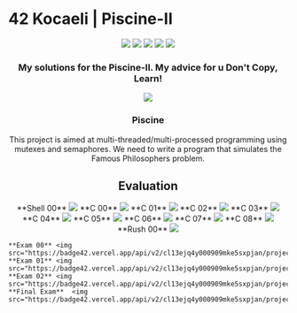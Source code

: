 # 42 Kocaeli | Piscine-II

<p align="center">
    <img src="https://img.shields.io/github/languages/count/fleizean/inception?style=for-the-badge"/>
    <img src="https://img.shields.io/github/last-commit/fleizean/inception?style=for-the-badge"/>
    <img src="https://img.shields.io/github/forks/fleizean/inception?style=for-the-badge"/>
    <img src="https://img.shields.io/github/followers/fleizean?style=for-the-badge"/>
    <img src="https://img.shields.io/github/watchers/fleizean/inception?style=for-the-badge"/>
</p>

<h3 align="center">
  My solutions for the Piscine-II. My advice for u Don't Copy, Learn!
</h3>

<p align="center">
    <img src="https://badge42.vercel.app/api/v2/cl13ejq4y000909mke5sxpjan/stats?cursusId=21&coalitionId=233"/>
</p>

<h3 align="center">
  Piscine
</h3>

<p align="center">
    This project is aimed at multi-threaded/multi-processed programming using mutexes and semaphores. We need to write a program that simulates the Famous Philosophers problem.
</p>

<h2 align="center">
  Evaluation
</h2>

<p align="center">
    **Shell 00** <img src="https://badge42.vercel.app/api/v2/cl13ejq4y000909mke5sxpjan/project/2414405"/>
    **C 00** <img src="https://badge42.vercel.app/api/v2/cl13ejq4y000909mke5sxpjan/project/2423034"/>
    **C 01** <img src="https://badge42.vercel.app/api/v2/cl13ejq4y000909mke5sxpjan/project/2423034"/>
    **C 02** <img src="https://badge42.vercel.app/api/v2/cl13ejq4y000909mke5sxpjan/project/2426766"/>
    **C 03** <img src="https://badge42.vercel.app/api/v2/cl13ejq4y000909mke5sxpjan/project/2433034"/>
    **C 04** <img src="https://badge42.vercel.app/api/v2/cl13ejq4y000909mke5sxpjan/project/2433034"/>
    **C 05** <img src="https://badge42.vercel.app/api/v2/cl13ejq4y000909mke5sxpjan/project/2433034"/>
    **C 06** <img src="https://badge42.vercel.app/api/v2/cl13ejq4y000909mke5sxpjan/project/2433034"/>
    **C 07** <img src="https://badge42.vercel.app/api/v2/cl13ejq4y000909mke5sxpjan/project/2439470"/>
    **C 08** <img src="https://badge42.vercel.app/api/v2/cl13ejq4y000909mke5sxpjan/project/2439470"/>
    **Rush 00** <img src="https://badge42.vercel.app/api/v2/cl13ejq4y000909mke5sxpjan/project/2420734"/>
    
    **Exam 00** <img src="https://badge42.vercel.app/api/v2/cl13ejq4y000909mke5sxpjan/project/2418661"/>
    **Exam 01** <img src="https://badge42.vercel.app/api/v2/cl13ejq4y000909mke5sxpjan/project/2428380"/>
    **Exam 02** <img src="https://badge42.vercel.app/api/v2/cl13ejq4y000909mke5sxpjan/project/2434890"/>
    **Final Exam**  <img src="https://badge42.vercel.app/api/v2/cl13ejq4y000909mke5sxpjan/project/2441799"/>
</p>
